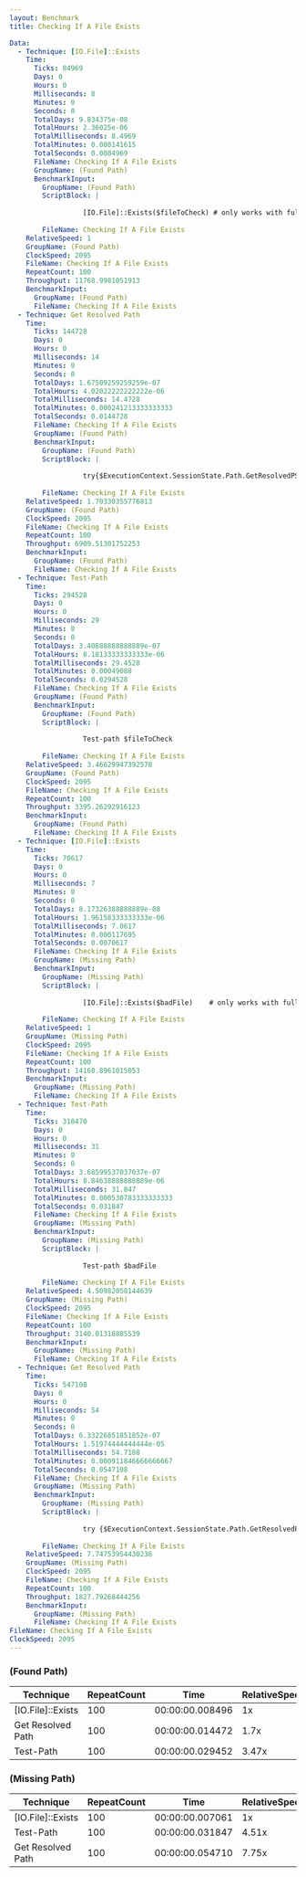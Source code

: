 ```yaml
---
layout: Benchmark
title: Checking If A File Exists

Data: 
  - Technique: [IO.File]::Exists
    Time: 
      Ticks: 84969
      Days: 0
      Hours: 0
      Milliseconds: 8
      Minutes: 0
      Seconds: 0
      TotalDays: 9.834375e-08
      TotalHours: 2.36025e-06
      TotalMilliseconds: 8.4969
      TotalMinutes: 0.000141615
      TotalSeconds: 0.0084969
      FileName: Checking If A File Exists
      GroupName: (Found Path)
      BenchmarkInput: 
        GroupName: (Found Path)
        ScriptBlock: |
          
                  [IO.File]::Exists($fileToCheck) # only works with full paths
              
        FileName: Checking If A File Exists
    RelativeSpeed: 1
    GroupName: (Found Path)
    ClockSpeed: 2095
    FileName: Checking If A File Exists
    RepeatCount: 100
    Throughput: 11768.9981051913
    BenchmarkInput: 
      GroupName: (Found Path)
      FileName: Checking If A File Exists
  - Technique: Get Resolved Path
    Time: 
      Ticks: 144728
      Days: 0
      Hours: 0
      Milliseconds: 14
      Minutes: 0
      Seconds: 0
      TotalDays: 1.67509259259259e-07
      TotalHours: 4.02022222222222e-06
      TotalMilliseconds: 14.4728
      TotalMinutes: 0.000241213333333333
      TotalSeconds: 0.0144728
      FileName: Checking If A File Exists
      GroupName: (Found Path)
      BenchmarkInput: 
        GroupName: (Found Path)
        ScriptBlock: |
          
                  try{$ExecutionContext.SessionState.Path.GetResolvedPSPathFromPSPath($fileToCheck)} catch {}
              
        FileName: Checking If A File Exists
    RelativeSpeed: 1.70330355776813
    GroupName: (Found Path)
    ClockSpeed: 2095
    FileName: Checking If A File Exists
    RepeatCount: 100
    Throughput: 6909.51301752253
    BenchmarkInput: 
      GroupName: (Found Path)
      FileName: Checking If A File Exists
  - Technique: Test-Path
    Time: 
      Ticks: 294528
      Days: 0
      Hours: 0
      Milliseconds: 29
      Minutes: 0
      Seconds: 0
      TotalDays: 3.40888888888889e-07
      TotalHours: 8.18133333333333e-06
      TotalMilliseconds: 29.4528
      TotalMinutes: 0.00049088
      TotalSeconds: 0.0294528
      FileName: Checking If A File Exists
      GroupName: (Found Path)
      BenchmarkInput: 
        GroupName: (Found Path)
        ScriptBlock: |
          
                  Test-path $fileToCheck
              
        FileName: Checking If A File Exists
    RelativeSpeed: 3.46629947392578
    GroupName: (Found Path)
    ClockSpeed: 2095
    FileName: Checking If A File Exists
    RepeatCount: 100
    Throughput: 3395.26292916123
    BenchmarkInput: 
      GroupName: (Found Path)
      FileName: Checking If A File Exists
  - Technique: [IO.File]::Exists
    Time: 
      Ticks: 70617
      Days: 0
      Hours: 0
      Milliseconds: 7
      Minutes: 0
      Seconds: 0
      TotalDays: 8.17326388888889e-08
      TotalHours: 1.96158333333333e-06
      TotalMilliseconds: 7.0617
      TotalMinutes: 0.000117695
      TotalSeconds: 0.0070617
      FileName: Checking If A File Exists
      GroupName: (Missing Path)
      BenchmarkInput: 
        GroupName: (Missing Path)
        ScriptBlock: |
          
                  [IO.File]::Exists($badFile)    # only works with full paths
              
        FileName: Checking If A File Exists
    RelativeSpeed: 1
    GroupName: (Missing Path)
    ClockSpeed: 2095
    FileName: Checking If A File Exists
    RepeatCount: 100
    Throughput: 14160.8961015053
    BenchmarkInput: 
      GroupName: (Missing Path)
      FileName: Checking If A File Exists
  - Technique: Test-Path
    Time: 
      Ticks: 318470
      Days: 0
      Hours: 0
      Milliseconds: 31
      Minutes: 0
      Seconds: 0
      TotalDays: 3.68599537037037e-07
      TotalHours: 8.84638888888889e-06
      TotalMilliseconds: 31.847
      TotalMinutes: 0.000530783333333333
      TotalSeconds: 0.031847
      FileName: Checking If A File Exists
      GroupName: (Missing Path)
      BenchmarkInput: 
        GroupName: (Missing Path)
        ScriptBlock: |
          
                  Test-path $badFile
              
        FileName: Checking If A File Exists
    RelativeSpeed: 4.50982058144639
    GroupName: (Missing Path)
    ClockSpeed: 2095
    FileName: Checking If A File Exists
    RepeatCount: 100
    Throughput: 3140.01318805539
    BenchmarkInput: 
      GroupName: (Missing Path)
      FileName: Checking If A File Exists
  - Technique: Get Resolved Path
    Time: 
      Ticks: 547108
      Days: 0
      Hours: 0
      Milliseconds: 54
      Minutes: 0
      Seconds: 0
      TotalDays: 6.33226851851852e-07
      TotalHours: 1.51974444444444e-05
      TotalMilliseconds: 54.7108
      TotalMinutes: 0.000911846666666667
      TotalSeconds: 0.0547108
      FileName: Checking If A File Exists
      GroupName: (Missing Path)
      BenchmarkInput: 
        GroupName: (Missing Path)
        ScriptBlock: |
          
                  try {$ExecutionContext.SessionState.Path.GetResolvedPSPathFromPSPath($badFile)} catch {}
              
        FileName: Checking If A File Exists
    RelativeSpeed: 7.74753954430236
    GroupName: (Missing Path)
    ClockSpeed: 2095
    FileName: Checking If A File Exists
    RepeatCount: 100
    Throughput: 1827.79268444256
    BenchmarkInput: 
      GroupName: (Missing Path)
      FileName: Checking If A File Exists
FileName: Checking If A File Exists
ClockSpeed: 2095
---
```



### (Found Path)


|Technique        |RepeatCount|Time           |RelativeSpeed|Throughput|
|-----------------|-----------|---------------|-------------|----------|
|[IO.File]::Exists|100        |00:00:00.008496|1x           |11769/s   |
|Get Resolved Path|100        |00:00:00.014472|1.7x         |6909.51/s |
|Test-Path        |100        |00:00:00.029452|3.47x        |3395.26/s |


### (Missing Path)


|Technique        |RepeatCount|Time           |RelativeSpeed|Throughput|
|-----------------|-----------|---------------|-------------|----------|
|[IO.File]::Exists|100        |00:00:00.007061|1x           |14160.9/s |
|Test-Path        |100        |00:00:00.031847|4.51x        |3140.01/s |
|Get Resolved Path|100        |00:00:00.054710|7.75x        |1827.79/s |
